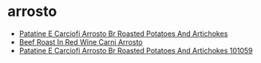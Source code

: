 # arrosto

 * [Patatine E Carciofi Arrosto Br Roasted Potatoes And Artichokes](../../index/p/patatine-e-carciofi-arrosto-br-roasted-potatoes-and-artichokes-101059.json)
 * [Beef Roast In Red Wine Carni Arrosto](../../index/b/beef-roast-in-red-wine-carni-arrosto.json)
 * [Patatine E Carciofi Arrosto Br Roasted Potatoes And Artichokes 101059](../../index/p/patatine-e-carciofi-arrosto-br-roasted-potatoes-and-artichokes-101059.json)
